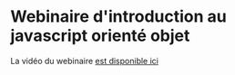 # Webinaire  d'introduction au javascript orienté objet

La vidéo du webinaire [est disponible ici](https://youtu.be/Q9WU9t0_4TU)

